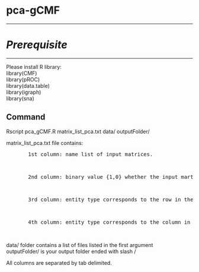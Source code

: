 # pca-gCMF
------------------------------

# *Prerequisite*
-------------------------------
Please install R library:<br/>
library(CMF)<br/>
library(pROC)<br/>
library(data.table)<br/>
library(igraph)<br/>
library(sna)<br/>


Command
--------------------------
Rscript pca_gCMF.R matrix_list_pca.txt data/ outputFolder/<br/>

matrix_list_pca.txt file contains:<br/>
<pre>       1st column: name list of input matrices. </pre><br/>
<pre>       2nd column: binary value {1,0} whether the input martrix file required PCA transformation.</pre><br/>
<pre>       3rd column: entity type corresponds to the row in the matrix (entity type row index).</pre><br/>
<pre>       4th column: entity type corresponds to the column in the matrix (entity type column index).</pre><br/>
data/ folder contains a list of files listed in the first argument<br/>
outputFolder/ is your output folder ended with slash / <br/>

All columns are separated by tab delimited.<br/>
